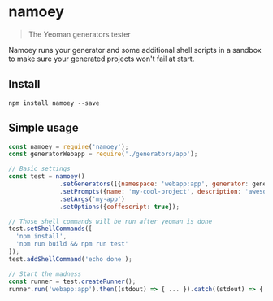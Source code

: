 # namoey

> The Yeoman generators tester

Namoey runs your generator and some additional shell scripts in a sandbox to make sure your generated projects won't fail at start.

## Install

```console
npm install namoey --save
```

## Simple usage

```javascript
const namoey = require('namoey');
const generatorWebapp = require('./generators/app');

// Basic settings
const test = namoey()
              .setGenerators([{namespace: 'webapp:app', generator: generatorWebapp}]) // Make sure to add sub-generator for composability
              .setPrompts({name: 'my-cool-project', description: 'awesome stuff'})
              .setArgs('my-app')
              .setOptions({coffescript: true});

// Those shell commands will be run after yeoman is done
test.setShellCommands([
  'npm install',
  'npm run build && npm run test'
]);
test.addShellCommand('echo done');

// Start the madness
const runner = test.createRunner();
runner.run('webapp:app').then((stdout) => { ... }).catch((stdout) => { ... });
```
